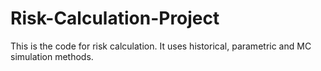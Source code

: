 # Risk-Calculation-Project

This is the code for risk calculation. It uses historical, parametric and MC simulation methods.

